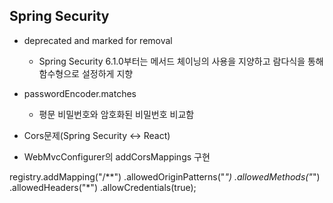 
## Spring Security
- deprecated and marked for removal

  - Spring Security 6.1.0부터는 메서드 체이닝의 사용을 지양하고 람다식을 통해 함수형으로 설정하게 지향

- passwordEncoder.matches

  - 평문 비밀번호와 암호화된 비밀번호 비교함

-  Cors문제(Spring Security <-> React)

  - WebMvcConfigurer의 addCorsMappings 구현
  
  registry.addMapping("/**")
            .allowedOriginPatterns("*")
            .allowedMethods("*")
            .allowedHeaders("*")
            .allowCredentials(true);
